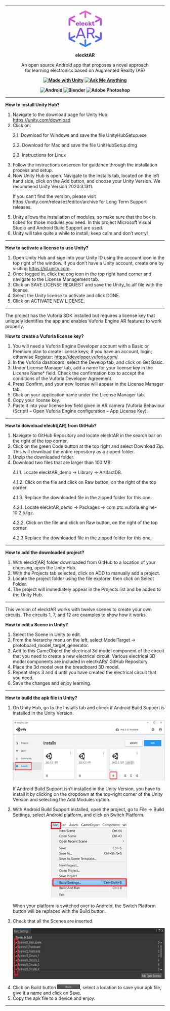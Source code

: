 -----------------------------------------------------------------------------------------------------------------------------------------------------------------------

<p align="center">
  <img width="105" height="115" src="https://github.com/vsafontlopez/elecktAR/blob/main/assets/elecktAR_icon.png">
</p>

<b><p align="center">
  elecktAR
</p></b>

  
<p align="center">
  An open source Android app that proposes a novel approach <br>
  for learning electronics based on Augmented Reality (AR)
</p>


<b><p align="center">
[![Made with Unity](https://img.shields.io/badge/Made%20with-Unity-57b9d3.svg?style=flat&logo=unity)](https://unity3d.com)
[![Ask Me Anything](https://img.shields.io/badge/Ask%20me-anything-1abc9c.svg)](https://GitHub.com/vsafontlopez/elecktAR)
</p></b>

<b><p align="center">
![Android](https://img.shields.io/badge/Android-3DDC84?style=for-the-badge&logo=android&logoColor=white)
![Blender](https://img.shields.io/badge/blender-%23F5792A.svg?style=for-the-badge&logo=blender&logoColor=white)
![Adobe Photoshop](https://img.shields.io/badge/adobe%20photoshop-%2331A8FF.svg?style=for-the-badge&logo=adobe%20photoshop&logoColor=white)
</p></b>

-----------------------------------------------------------------------------------------------------------------------------------------------------------------------

<b>How to install Unity Hub?</b>

1. Navigate to the download page for Unity Hub: https://unity.com/download
2. Click on:
   <p>2.1. Download for Windows and save the file UnityHubSetup.exe</p>
   <p>2.2. Download for Mac and save the file UnitHubSetup.dmg</p>
   <p>2.3. Instructions for Linux</p>
3. Follow the instructions onscreen for guidance through the installation process and setup.
4. Now Unity Hub is open. Navigate to the Installs tab, located on the left hand side, click on the Add button, and choose your Unity Version.
We recommend Unity Version 2020.3.13f1.
   <p>If you can’t find the version, please visit https://unity.com/releases/editor/archive for Long Term Support releases.</p>
5. Unity allows the installation of modules, so make sure that the box is ticked for those modules you need. In this project Microsoft Visual Studio and Android Build Support are used.
6. Unity will take quite a while to install; keep calm and don’t worry!
-----------------------------------------------------------------------------------------------------------------------------------------------------------------------

<b>How to activate a license to use Unity?</b>

1. Open Unity Hub and sign into your Unity ID using the account icon in the top right of the window. If you don’t have a Unity account, create one by visiting https://id.unity.com.
2. Once logged in, click the cog icon in the top right hand corner and navigate to the License Management tab.
3. Click on SAVE LICENSE REQUEST and save the Unity_lic.alf file with the license.
4. Select the Unity license to activate and click DONE.
5. Click on ACTIVATE NEW LICENSE.
-----------------------------------------------------------------------------------------------------------------------------------------------------------------------

The project has the Vuforia SDK installed but requires a license key that uniquely identifies the app and enables Vuforia Engine AR features to work properly.

<b>How to create a Vuforia license key?</b>

1. You will need a Vuforia Engine Developer account with a Basic or Premium plan to create license keys; if you have an account, login; otherwise Register: https://developer.vuforia.com/
2. In the Vuforia dashboard, select the Develop tab, and click on Get Basic.
3. Under License Manager tab, add a name for your license key in the License Name* field. Check the confirmation box to accept the conditions of the Vuforia Developer Agreement.
4. Press Confirm, and your new license will appear in the License Manager tab.
4. Click on your application name under the License Manager tab.
5. Copy your license key.
6. Paste it into your license key field given in AR camera (Vuforia Behaviour (Script) – Open Vuforia Engine configuration – App License Key).
-----------------------------------------------------------------------------------------------------------------------------------------------------------------------

<b>How to download eleckt[AR] from GitHub?</b>

1. Navigate to GitHub Repository and locate elecktAR in the search bar on the right of the top corner.
2. Click on the green Code button at the top right and select Download Zip. This will download the entire repository as a zipped folder.
3. Unzip the downloaded folder.
4. Download two files that are larger than 100 MB:
   <p>4.1.1. Locate elecktAR_demo → Library → ArtifactDB.</p>
   <p>4.1.2. Click on the file and click on Raw button, on the right of the top corner.</p>
   <p>4.1.3. Replace the downloaded file in the zipped folder for this one.</p>
   <p>4.2.1. Locate elecktAR_demo → Packages → com.ptc.vuforia.engine-10.2.5.tgz.</p>
   <p>4.2.2. Click on the file and click on Raw button, on the right of the top corner.</p>
   <p>4.2.3.Replace the downloaded file in the zipped folder for this one.</p>
-----------------------------------------------------------------------------------------------------------------------------------------------------------------------

<b>How to add the downloaded project?</b>

1. With eleckt[AR] folder downloaded from GitHub to a location of your choosing, open the Unity Hub.
2. With the Projects tab selected, click on ADD to manually add a project.
3. Locate the project folder using the file explorer, then click on Select Folder.
4. The project will immediately appear in the Projects list and be added to the Unity Hub.
-----------------------------------------------------------------------------------------------------------------------------------------------------------------------

This version of elecktAR works with twelve scenes to create your own circuits. The circuits 1, 7, and 12 are examples to show how it works.

<b>How to edit a Scene in Unity?</b>

1. Select the Scene in Unity to edit.
2. From the hierarchy menu on the left, select ModelTarget → protoboard_model_target_generator.
3. Add to this GameObject the electrical 3d model component of the circuit that you need to create a new electrical circuit.
Various electrical 3D model components are included in electkARs’ GitHub Repository.
4. Place the 3d model over the breadboard 3D model.
5. Repeat steps 3 and 4 until you have created the electrical circuit that you need.
6. Save the changes and enjoy learning.
-----------------------------------------------------------------------------------------------------------------------------------------------------------------------

<b>How to build the apk file in Unity?</b>

1. On Unity Hub, go to the Installs tab and check if Android Build Support is installed in the Unity Version.
   <p></p>
   <p align="center">
   <img width="530" height="190" src="https://github.com/vsafontlopez/elecktAR/blob/main/assets/unity_hub_installs.png">
   </p>
   <p>If Android Build Support isn’t installed in the Unity Version, you have to install it by clicking on the dropdown at the top-right corner of the Unity Version and selecting the Add Modules option.</p>
2. With Android Build Support installed, open the project, go to File → Build Settings, select Android platform, and click on Switch Platform.
   <p></p>
   <p align="center">
   <img width="240" height="238" src="https://github.com/vsafontlopez/elecktAR/blob/main/assets/file_build_settings.png">
   </p>
   <p>When your platform is switched over to Android, the Switch Platform button will be replaced with the Build button.</p>
3. Check that all the Scenes are inserted.
   <p></p>
   <p align="center">
   <img width="730" height="160" src="https://github.com/vsafontlopez/elecktAR/blob/main/assets/scenes.png">
   </p>
5. Click on Build button <img width="72" height="15" src="https://github.com/vsafontlopez/elecktAR/blob/main/assets/build_button.png">, select a location to save your apk file, give it a name and click on Save.
6. Copy the apk file to a device and enjoy.

-----------------------------------------------------------------------------------------------------------------------------------------------------------------------

